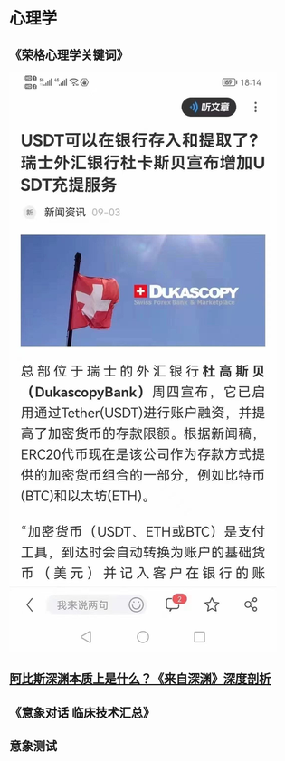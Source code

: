 # 心理学

## 《荣格心理学关键词》

![](<../../.gitbook/assets/image (54).png>)

## [阿比斯深渊本质上是什么？《来自深渊》深度剖析](https://www.bilibili.com/video/BV1Ty4y137Vt)

## 《意象对话 临床技术汇总》

## 意象测试
